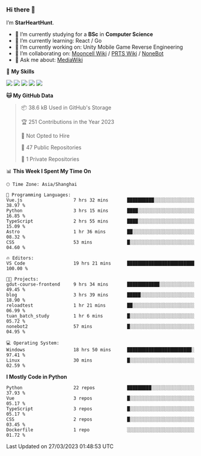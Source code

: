 ### Hi there 👋

I’m **StarHeartHunt**.

- 🏫 I’m currently studying for a **BSc** in **Computer Science**
- 🌱 I’m currently learning: React / Go
- 🔭 I’m currently working on: Unity Mobile Game Reverse Engineering
- 👯 I’m collaborating on: [Mooncell Wiki](https://fgo.wiki/) / [PRTS Wiki](http://prts.wiki/) / [NoneBot](https://github.com/nonebot)
- 💬 Ask me about: [MediaWiki](https://www.mediawiki.org)

🌟 **My Skills**

![](https://img.shields.io/badge/-Python-3e74a2?style=flat-square&logo=Python&logoColor=fff)
![](https://img.shields.io/badge/-Vue-4fc08d?style=flat-square&logo=vue.js&logoColor=fff)
![](https://img.shields.io/badge/-Node.js-339933?style=flat-square&logo=node.js&logoColor=fff)
![](https://img.shields.io/badge/-Linux-000000?style=flat-square&logo=Linux&logoColor=fff)
![](https://img.shields.io/badge/-Dotnet-512bd4?style=flat-square&logo=.net&logoColor=fff)

<!--START_SECTION:waka-->
**🐱 My GitHub Data** 

> 📦 38.6 kB Used in GitHub's Storage 
 > 
> 🏆 251 Contributions in the Year 2023
 > 
> 🚫 Not Opted to Hire
 > 
> 📜 47 Public Repositories 
 > 
> 🔑 1 Private Repositories 
 > 
📊 **This Week I Spent My Time On** 

```text
🕑︎ Time Zone: Asia/Shanghai

💬 Programming Languages: 
Vue.js                   7 hrs 32 mins       ██████████░░░░░░░░░░░░░░░   38.97 % 
Python                   3 hrs 15 mins       ████░░░░░░░░░░░░░░░░░░░░░   16.85 % 
TypeScript               2 hrs 55 mins       ████░░░░░░░░░░░░░░░░░░░░░   15.09 % 
Astro                    1 hr 36 mins        ██░░░░░░░░░░░░░░░░░░░░░░░   08.32 % 
CSS                      53 mins             █░░░░░░░░░░░░░░░░░░░░░░░░   04.60 % 

🔥 Editors: 
VS Code                  19 hrs 21 mins      █████████████████████████   100.00 % 

🐱‍💻 Projects: 
gdut-course-frontend     9 hrs 34 mins       ████████████░░░░░░░░░░░░░   49.45 % 
blog                     3 hrs 39 mins       █████░░░░░░░░░░░░░░░░░░░░   18.90 % 
reloadtest               1 hr 21 mins        ██░░░░░░░░░░░░░░░░░░░░░░░   06.99 % 
tuan_batch_study         1 hr 6 mins         █░░░░░░░░░░░░░░░░░░░░░░░░   05.72 % 
nonebot2                 57 mins             █░░░░░░░░░░░░░░░░░░░░░░░░   04.95 % 

💻 Operating System: 
Windows                  18 hrs 50 mins      ████████████████████████░   97.41 % 
Linux                    30 mins             █░░░░░░░░░░░░░░░░░░░░░░░░   02.59 % 
```

**I Mostly Code in Python** 

```text
Python                   22 repos            █████████░░░░░░░░░░░░░░░░   37.93 % 
Vue                      3 repos             █░░░░░░░░░░░░░░░░░░░░░░░░   05.17 % 
TypeScript               3 repos             █░░░░░░░░░░░░░░░░░░░░░░░░   05.17 % 
CSS                      2 repos             █░░░░░░░░░░░░░░░░░░░░░░░░   03.45 % 
Dockerfile               1 repo              ░░░░░░░░░░░░░░░░░░░░░░░░░   01.72 % 
```




 Last Updated on 27/03/2023 01:48:53 UTC
<!--END_SECTION:waka-->
